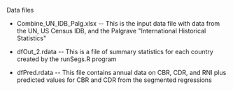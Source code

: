 Data files

- Combine_UN_IDB_Palg.xlsx  -- This is the input data file with data from the UN, US Census IDB, and the Palgrave "International Historical Statistics"

- dfOut_2.rdata -- This is a file of summary statistics for each country created by the runSegs.R program

- dfPred.rdata -- This file contains annual data on CBR, CDR, and RNI plus predicted values for CBR and CDR from the segmented regressions

